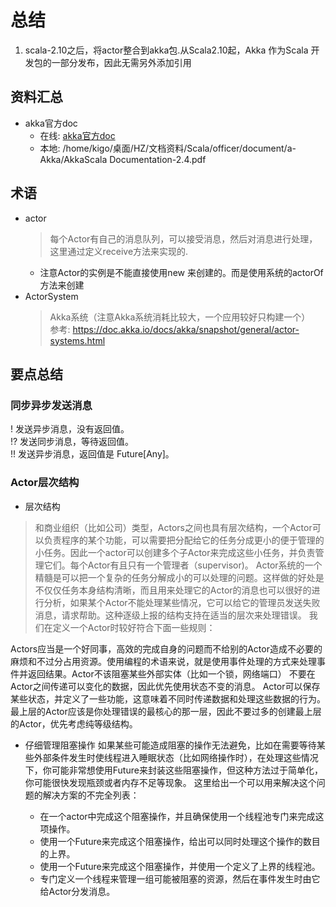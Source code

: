 

# 总结
1. scala-2.10之后，将actor整合到akka包.从Scala2.10起，Akka 作为Scala 开发包的一部分发布，因此无需另外添加引用


## 资料汇总
- akka官方doc
  - 在线:
  [akka官方doc](http://akka.io/docs/)
  - 本地:
    /home/kigo/桌面/HZ/文档资料/Scala/officer/document/a-Akka/AkkaScala Documentation-2.4.pdf

## 术语
- actor
  >每个Actor有自己的消息队列，可以接受消息，然后对消息进行处理，这里通过定义receive方法来实现的.
  - 注意Actor的实例是不能直接使用new 来创建的。而是使用系统的actorOf方法来创建
- ActorSystem
  >Akka系统（注意Akka系统消耗比较大，一个应用较好只构建一个）  
  参考: https://doc.akka.io/docs/akka/snapshot/general/actor-systems.html

## 要点总结

### 同步异步发送消息
! 发送异步消息，没有返回值。  
!? 发送同步消息，等待返回值。  
!! 发送异步消息，返回值是 Future[Any]。  

### Actor层次结构
- 层次结构
>和商业组织（比如公司）类型，Actors之间也具有层次结构，一个Actor可以负责程序的某个功能，可以需要把分配给它的任务分成更小的便于管理的小任务。因此一个actor可以创建多个子Actor来完成这些小任务，并负责管理它们。每个Actor有且只有一个管理者（supervisor)。
Actor系统的一个精髓是可以把一个复杂的任务分解成小的可以处理的问题。这样做的好处是不仅仅任务本身结构清晰，而且用来处理它的Actor的消息也可以很好的进行分析，如果某个Actor不能处理某些情况，它可以给它的管理员发送失败消息，请求帮助。这种逐级上报的结构支持在适当的层次来处理错误。
我们在定义一个Actor时较好符合下面一些规则：

Actors应当是一个好同事，高效的完成自身的问题而不给别的Actor造成不必要的麻烦和不过分占用资源。使用编程的术语来说，就是使用事件处理的方式来处理事件并返回结果。Actor不该阻塞某些外部实体（比如一个锁，网络端口）
不要在Actor之间传递可以变化的数据，因此优先使用状态不变的消息。
Actor可以保存某些状态，并定义了一些功能，这意味着不同时传递数据和处理这些数据的行为。
最上层的Actor应该是你处理错误的最核心的那一层，因此不要过多的创建最上层的Actor，优先考虑纯等级结构。
- 仔细管理阻塞操作
如果某些可能造成阻塞的操作无法避免，比如在需要等待某些外部条件发生时使线程进入睡眠状态（比如网络操作时），在处理这些情况下，你可能非常想使用Future来封装这些阻塞操作，但这种方法过于简单化，你可能很快发现瓶颈或者内存不足等现象。
这里给出一个可以用来解决这个问题的解决方案的不完全列表：

  - 在一个actor中完成这个阻塞操作，并且确保使用一个线程池专门来完成这项操作。
  - 使用一个Future来完成这个阻塞操作，给出可以同时处理这个操作的数目的上界。
  - 使用一个Future来完成这个阻塞操作，并使用一个定义了上界的线程池。
  - 专门定义一个线程来管理一组可能被阻塞的资源，然后在事件发生时由它给Actor分发消息。
